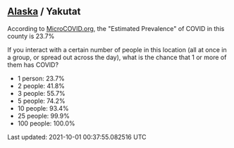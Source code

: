
## [Alaska](/united-states/alaska) / Yakutat

According to [MicroCOVID.org](http://microcovid.org),
the "Estimated Prevalence" of COVID in this county is 23.7%

If you interact with a certain number of people in this location
(all at once in a group, or spread out across the day), what is the chance that
1 or more of them has COVID?

- 1 person: 23.7%
- 2 people: 41.8%
- 3 people: 55.7%
- 5 people: 74.2%
- 10 people: 93.4%
- 25 people: 99.9%
- 100 people: 100.0%

Last updated: 2021-10-01 00:37:55.082516 UTC

